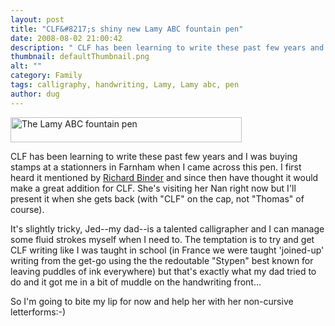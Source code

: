 ```yaml
---
layout: post
title: "CLF&#8217;s shiny new Lamy ABC fountain pen"
date: 2008-08-02 21:00:42
description: " CLF has been learning to write these past few years and I was buying stamps at a stationners in Farnham when I came across this pen. I first heard it mentioned by Richard Binder and since then have thought&#8230;"
thumbnail: defaultThumbnail.png
alt: ""
category: Family
tags: calligraphy, handwriting, Lamy, Lamy abc, pen
author: dug
---
```


<p><img alt="The Lamy ABC fountain pen" src="http://www.donkeyontheedge.com/i/lamy.gif" width="370" height="40" /></p>

<p><span class="caps">CLF </span>has been learning to write these past few years and I was buying stamps at a stationners in Farnham when I came across this pen. I first heard it mentioned by <a href="http://www.richardspens.com/">Richard Binder</a> and since then have thought it would make a great addition for <span class="caps">CLF.</span> She's visiting her Nan right now but I'll present it when she gets back (with "CLF" on the cap, not "Thomas" of course).</p>

<p>It's slightly tricky, Jed--my dad--is a talented calligrapher and I can manage some fluid strokes myself when I need to. The temptation is to try and get <span class="caps">CLF </span>writing like I was taught in school (in France we were taught 'joined-up' writing from the get-go using the the redoutable "Stypen" best known for leaving puddles of ink everywhere) but that's exactly what my dad tried to do and it got me in a bit of muddle on the handwriting front...</p>

<p>So I'm going to bite my lip for now and help her with her non-cursive letterforms:-)</p>
